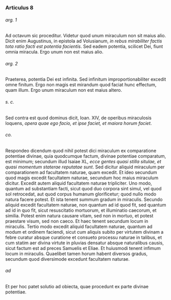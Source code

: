 ### Articulus 8

###### arg. 1
Ad octavum sic proceditur. Videtur quod unum miraculum non sit maius alio. Dicit enim Augustinus, in epistola ad Volusianum, *in rebus mirabiliter factis tota ratio facti est potentia facientis*. Sed eadem potentia, scilicet Dei, fiunt omnia miracula. Ergo unum non est maius alio.

###### arg. 2
Praeterea, potentia Dei est infinita. Sed infinitum improportionabiliter excedit omne finitum. Ergo non magis est mirandum quod faciat hunc effectum, quam illum. Ergo unum miraculum non est maius altero.

###### s. c.
Sed contra est quod dominus dicit, Ioan. XIV, de operibus miraculosis loquens, *opera quae ego facio, et ipse faciet, et maiora horum faciet*.

###### co.
Respondeo dicendum quod nihil potest dici miraculum ex comparatione potentiae divinae, quia quodcumque factum, divinae potentiae comparatum, est minimum; secundum illud Isaiae XL, *ecce gentes quasi stilla situlae, et quasi momentum staterae reputatae sunt*. Sed dicitur aliquid miraculum per comparationem ad facultatem naturae, quam excedit. Et ideo secundum quod magis excedit facultatem naturae, secundum hoc maius miraculum dicitur. Excedit autem aliquid facultatem naturae tripliciter. Uno modo, quantum ad substantiam facti, sicut quod duo corpora sint simul, vel quod sol retrocedat, aut quod corpus humanum glorificetur; quod nullo modo natura facere potest. Et ista tenent summum gradum in miraculis. Secundo aliquid excedit facultatem naturae, non quantum ad id quod fit, sed quantum ad id in quo fit, sicut resuscitatio mortuorum, et illuminatio caecorum, et similia. Potest enim natura causare vitam, sed non in mortuo, et potest praestare visum, sed non caeco. Et haec tenent secundum locum in miraculis. Tertio modo excedit aliquid facultatem naturae, quantum ad modum et ordinem faciendi, sicut cum aliquis subito per virtutem divinam a febre curatur absque curatione et consueto processu naturae in talibus, et cum statim aer divina virtute in pluvias densatur absque naturalibus causis, sicut factum est ad preces Samuelis et Eliae. Et huiusmodi tenent infimum locum in miraculis. Quaelibet tamen horum habent diversos gradus, secundum quod diversimode excedunt facultatem naturae.

###### ad 
Et per hoc patet solutio ad obiecta, quae procedunt ex parte divinae potentiae.

